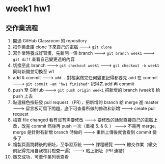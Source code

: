 # week1 hw1
## 交作業流程
1. 開通 GitHub Classroom 的 repository
2. 把作業倉庫 clone 下來自己的電腦
    ---> ```git clone``` 
3. 寫作業時養成好習慣，先新開一個 branch
    ---> ```git branch week1```
    ---> ```git diff``` 查看自己變更過的內容
4. 切換至此 branch
    ---> ```git checkout week1```
    ---> ```git checkout -b week1``` 同時新開並切換至 w1
5. add & commit
    ---> `add .` 
    對檔案做完任何變更記得都要先 add 在 commit
    ---> ```git commit -am "hw1 finished"``` 記得先 add 再 commit
6. push 至 GitHub
    ---> ```git push origin week1``` 把新增的 branch (week1) 給 push 上去
7. 點選綠色按鈕發 pull request （PR），把新增的 branch 給 merge 進 master
    ---> 留言板可留下問題，底下可查看所做的修改和新增
    ---> create pull request
8. 檢查 file changed 看有沒有需要修改
    ---> 要修改的話就直接自己的電腦上改，改完 commit 然後再 push 一次（重複 5. & 6. ）
    ---> 不需再 merge，merge 是針對有新增 branch 時做的
    ---> 重新上傳後就會看到 commit 變多了
10. 複製頁面跳轉後的網址，至學習系統 ---> 課程總覽 ---> 繳交作業（繳交前記得先用自我檢討檢查一遍）---> 貼上網址（PR 連結）
11. 繳交成功，可至作業列表查看
